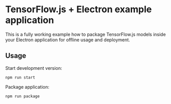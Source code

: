 # TensorFlow.js + Electron example application

This is a fully working example how to package TensorFlow.js models inside
your Electron application for offline usage and deployment.

## Usage

Start development version:

```
npm run start
```

Package application:

```
npm run package
```
